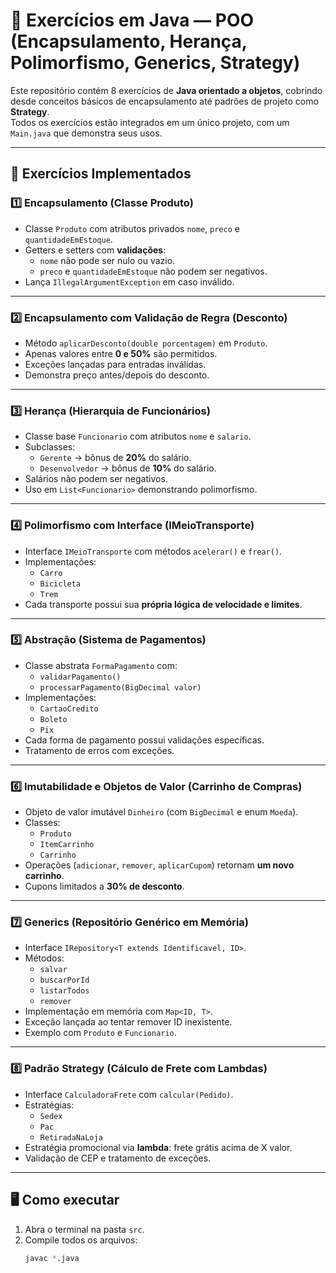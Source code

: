 # 📘 Exercícios em Java — POO (Encapsulamento, Herança, Polimorfismo, Generics, Strategy)

Este repositório contém 8 exercícios de **Java orientado a objetos**, cobrindo desde conceitos básicos de encapsulamento até padrões de projeto como **Strategy**.  
Todos os exercícios estão integrados em um único projeto, com um `Main.java` que demonstra seus usos.

---

## 🚀 Exercícios Implementados

### 1️⃣ Encapsulamento (Classe Produto)
- Classe `Produto` com atributos privados `nome`, `preco` e `quantidadeEmEstoque`.
- Getters e setters com **validações**:
    - `nome` não pode ser nulo ou vazio.
    - `preco` e `quantidadeEmEstoque` não podem ser negativos.
- Lança `IllegalArgumentException` em caso inválido.

---

### 2️⃣ Encapsulamento com Validação de Regra (Desconto)
- Método `aplicarDesconto(double porcentagem)` em `Produto`.
- Apenas valores entre **0 e 50%** são permitidos.
- Exceções lançadas para entradas inválidas.
- Demonstra preço antes/depois do desconto.

---

### 3️⃣ Herança (Hierarquia de Funcionários)
- Classe base `Funcionario` com atributos `nome` e `salario`.
- Subclasses:
    - `Gerente` → bônus de **20%** do salário.
    - `Desenvolvedor` → bônus de **10%** do salário.
- Salários não podem ser negativos.
- Uso em `List<Funcionario>` demonstrando polimorfismo.

---

### 4️⃣ Polimorfismo com Interface (IMeioTransporte)
- Interface `IMeioTransporte` com métodos `acelerar()` e `frear()`.
- Implementações:
    - `Carro`
    - `Bicicleta`
    - `Trem`
- Cada transporte possui sua **própria lógica de velocidade e limites**.

---

### 5️⃣ Abstração (Sistema de Pagamentos)
- Classe abstrata `FormaPagamento` com:
    - `validarPagamento()`
    - `processarPagamento(BigDecimal valor)`
- Implementações:
    - `CartaoCredito`
    - `Boleto`
    - `Pix`
- Cada forma de pagamento possui validações específicas.
- Tratamento de erros com exceções.

---

### 6️⃣ Imutabilidade e Objetos de Valor (Carrinho de Compras)
- Objeto de valor imutável `Dinheiro` (com `BigDecimal` e enum `Moeda`).
- Classes:
    - `Produto`
    - `ItemCarrinho`
    - `Carrinho`
- Operações (`adicionar`, `remover`, `aplicarCupom`) retornam **um novo carrinho**.
- Cupons limitados a **30% de desconto**.

---

### 7️⃣ Generics (Repositório Genérico em Memória)
- Interface `IRepository<T extends Identificavel, ID>`.
- Métodos:
    - `salvar`
    - `buscarPorId`
    - `listarTodos`
    - `remover`
- Implementação em memória com `Map<ID, T>`.
- Exceção lançada ao tentar remover ID inexistente.
- Exemplo com `Produto` e `Funcionario`.

---

### 8️⃣ Padrão Strategy (Cálculo de Frete com Lambdas)
- Interface `CalculadoraFrete` com `calcular(Pedido)`.
- Estratégias:
    - `Sedex`
    - `Pac`
    - `RetiradaNaLoja`
- Estratégia promocional via **lambda**: frete grátis acima de X valor.
- Validação de CEP e tratamento de exceções.

---

## 🖥️ Como executar

1. Abra o terminal na pasta `src`.
2. Compile todos os arquivos:
   ```bash
   javac *.java